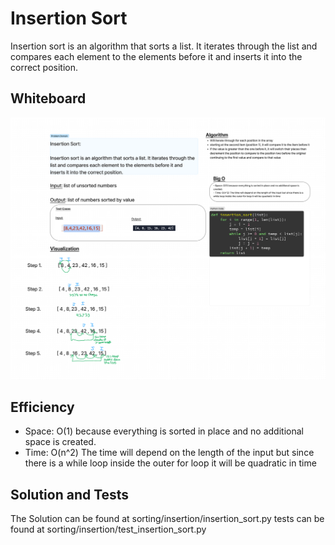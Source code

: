 # Insertion Sort
Insertion sort is an algorithm that sorts a list. It iterates through the list and compares each element to the elements before it and inserts it into the correct position.

## Whiteboard
![insertion_sort_wb.png](insertion_sort_wb.png)
## Efficiency
- Space: O(1) because everything is sorted in place and no additional space is created.
- Time: O(n^2) The time will depend on the length of the input but since there is a while loop inside the outer for loop it will be quadratic in time

## Solution and Tests
The Solution can be found at sorting/insertion/insertion_sort.py
tests can be found at sorting/insertion/test_insertion_sort.py


